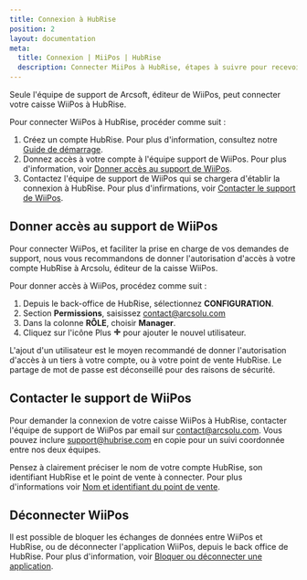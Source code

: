 ```yaml
---
title: Connexion à HubRise
position: 2
layout: documentation
meta:
  title: Connexion | MiiPos | HubRise
  description: Connecter MiiPos à HubRise, étapes à suivre pour recevoir vos commandes dans votre logiciel de caisse MiiPos.
---
```


Seule l'équipe de support de Arcsoft, éditeur de WiiPos, peut connecter votre caisse WiiPos à HubRise. 

Pour connecter WiiPos à HubRise, procéder comme suit :

1. Créez un compte HubRise. Pour plus d'information, consultez notre [Guide de démarrage](/docs/comment-demarrer). 
1. Donnez accès à votre compte à l'équipe support de WiiPos. Pour plus d'information, voir [Donner accès au support de WiiPos](#donner-acc-s-au-support-de-wiipos).
1. Contactez l'équipe de support de WiiPos qui se chargera d'établir la connexion à HubRise. Pour plus d'infirmations, voir [Contacter le support de WiiPos](#donner-acc-s-au-support-de-wiipos).


## Donner accès au support de WiiPos

Pour connecter WiiPos, et faciliter la prise en charge de vos demandes de support, nous vous recommandons de donner l'autorisation d'accès à votre compte HubRise à Arcsolu, éditeur de la caisse WiiPos.

Pour donner accès à WiiPos, procédez comme suit :

1. Depuis le back-office de HubRise, sélectionnez **CONFIGURATION**.
1. Section **Permissions**, saisissez [contact@arcsolu.com](mailto:contact@arcsolu.com)
1. Dans la colonne **RÔLE**, choisir **Manager**.
1. Cliquez sur l'icône Plus <InlineImage width="13" height="13">![Icône Plus](../images/001-add-icon.png)</InlineImage> pour ajouter le nouvel utilisateur.

L'ajout d'un utilisateur est le moyen recommandé de donner l'autorisation d'accès à un tiers à votre compte, ou à votre point de vente HubRise. Le partage de mot de passe est déconseillé pour des raisons de sécurité.

## Contacter le support de WiiPos

Pour demander la connexion de votre caisse WiiPos à HubRise, contacter l'équipe de support de WiiPos par email sur [contact@arcsolu.com](mailto:contact@arcsolu.com). Vous pouvez inclure [support@hubrise.com](mailto:support@hubrise.com) en copie pour un suivi coordonnée entre nos deux équipes.

Pensez à clairement préciser le nom de votre compte HubRise, son identifiant HubRise et le point de vente à connecter. Pour plus d'informations voir [Nom et identifiant du point de vente](docs/points-de-vente#nom-et-identifiant-du-point-de-vente).

## Déconnecter WiiPos

Il est possible de bloquer les échanges de données entre WiiPos et HubRise, ou de déconnecter l'application WiiPos, depuis le back office de HubRise. Pour plus d'information, voir [Bloquer ou déconnecter une application](https://www.hubrise.com/fr/docs/connexions#bloquer-ou-d-connecter-une-application).


